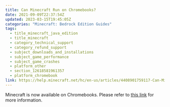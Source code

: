 ```yaml
---
title: Can Minecraft Run on Chromebooks?
date: 2021-09-09T22:37:54Z
updated: 2023-03-15T19:45:05Z
categories: "Minecraft: Bedrock Edition Guides"
tags:
  - title_minecraft_java_edition
  - title_minecraft
  - category_technical_support
  - category_refund_support
  - subject_downloads_and_installations
  - subject_game_performance
  - subject_game_crashes
  - platform_other
  - section_12618581961357
  - platform_chromebook
link: https://help.minecraft.net/hc/en-us/articles/4408901759117-Can-Minecraft-Run-on-Chromebooks
---
```


Minecraft is now available on Chromebooks. Please refer to [this link](../Minecraft-Bedrock-Edition-Technical/Minecraft-for-Chromebook-FAQ.md) for more information.
